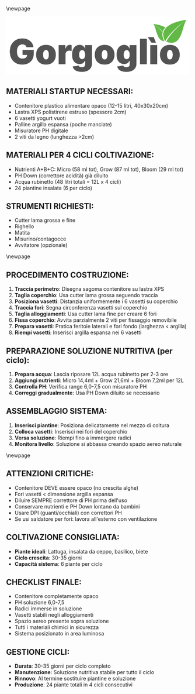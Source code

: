 \newpage

![Logo del progetto](./logo.png)


## MATERIALI STARTUP NECESSARI:
- Contenitore plastico alimentare opaco (12-15 litri, 40x30x20cm)
- Lastra XPS polistirene estruso (spessore 2cm)
- 6 vasetti yogurt vuoti
- Palline argilla espansa (poche manciate)
- Misuratore PH digitale
- 2 viti da legno (lunghezza >2cm)

## MATERIALI PER 4 CICLI COLTIVAZIONE:
- Nutrienti A+B+C: Micro (58 ml tot), Grow (87 ml tot), Bloom (29 ml tot)
- PH Down (correttore acidità) già diluito
- Acqua rubinetto (48 litri totali = 12L x 4 cicli)
- 24 piantine insalata (6 per ciclo)

## STRUMENTI RICHIESTI:
- Cutter lama grossa e fine
- Righello
- Matita
- Misurino/contagocce
- Avvitatore (opzionale)

\newpage

## PROCEDIMENTO COSTRUZIONE:
1. **Traccia perimetro**: Disegna sagoma contenitore su lastra XPS
2. **Taglia coperchio**: Usa cutter lama grossa seguendo traccia
3. **Posiziona vasetti**: Distanzia uniformemente i 6 vasetti su coperchio
4. **Traccia fori**: Segna circonferenza vasetti sul coperchio
5. **Taglia alloggiamenti**: Usa cutter lama fine per creare 6 fori
6. **Fissa coperchio**: Avvita parzialmente 2 viti per fissaggio removibile
7. **Prepara vasetti**: Pratica feritoie laterali e fori fondo (larghezza < argilla)
8. **Riempi vasetti**: Inserisci argilla espansa nei 6 vasetti

## PREPARAZIONE SOLUZIONE NUTRITIVA (per ciclo):
1. **Prepara acqua**: Lascia riposare 12L acqua rubinetto per 2-3 ore
2. **Aggiungi nutrienti**: Micro 14,4ml + Grow 21,6ml + Bloom 7,2ml per 12L
3. **Controlla PH**: Verifica range 6,0-7,5 con misuratore PH
4. **Correggi gradualmente**: Usa PH Down diluito se necessario

## ASSEMBLAGGIO SISTEMA:
1. **Inserisci piantine**: Posiziona delicatamente nel mezzo di coltura
2. **Colloca vasetti**: Inserisci nei fori del coperchio
3. **Versa soluzione**: Riempi fino a immergere radici
4. **Monitora livello**: Soluzione si abbassa creando spazio aereo naturale

\newpage

## ATTENZIONI CRITICHE:
- Contenitore DEVE essere opaco (no crescita alghe)
- Fori vasetti < dimensione argilla espansa
- Diluire SEMPRE correttore di PH prima dell'uso
- Conservare nutrienti e PH Down lontano da bambini
- Usare DPI (guanti/occhiali) con correttori PH
- Se usi saldatore per fori: lavora all'esterno con ventilazione

## COLTIVAZIONE CONSIGLIATA:
- **Piante ideali**: Lattuga, insalata da ceppo, basilico, biete
- **Ciclo crescita**: 30-35 giorni
- **Capacità sistema**: 6 piante per ciclo

## CHECKLIST FINALE:
- Contenitore completamente opaco
- PH soluzione 6,0-7,5
- Radici immerse in soluzione
- Vasetti stabili negli alloggiamenti  
- Spazio aereo presente sopra soluzione
- Tutti i materiali chimici in sicurezza
- Sistema posizionato in area luminosa

## GESTIONE CICLI:
- **Durata**: 30-35 giorni per ciclo completo
- **Manutenzione**: Soluzione nutritiva stabile per tutto il ciclo
- **Rinnovo**: Al termine sostituire piantine e soluzione
- **Produzione**: 24 piante totali in 4 cicli consecutivi